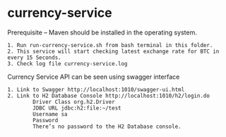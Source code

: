 # currency-service
Prerequisite – Maven should be installed in the operating system.

	1. Run run-currency-service.sh from bash terminal in this folder.
	2. This service will start checking latest exchange rate for BTC in every 15 Seconds.
	3. Check log file currency-service.log
	
Currency Service API can be seen using swagger interface

	1. Link to Swagger http://localhost:1010/swagger-ui.html
	2. Link to H2 Database Console http://localhost:1010/h2/login.do
			Driver Class org.h2.Driver
			JDBC URL jdbc:h2:file:~/test
			Username sa
			Password
			There’s no password to the H2 Database console.